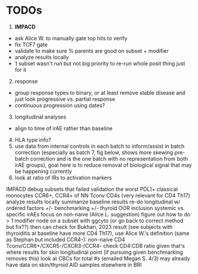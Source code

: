 # TODOs
1. **IMPACD**
 - ask Alice W. to manually gate top hits to verify
 - fix TCF7 gate
 - validate to make sure % parents are good on subset + modifier
 - analyze results locally
 - 1 subset wasn't run but not big priority to re-run whole posit thing just for it
2. response
 - group response types to binary, or at least remove stable disease and just look progressive vs. partial response
 - continuous progression using dates?
3. longitudinal analyses
 - align to time of irAE rather than baseline
4. HLA type info?
5. use data from internal controls in each batch to inform/assist in batch correction (especially as batch 7, fig below, shows more skewing pre-batch correction and is the one batch with no representation from both irAE groups), goal here is to reduce removal of biological signal that may be happening currently
6. look at ratio of IRs to activation markers

IMPACD
debug subsets that failed validation the worst
PDL1+ classical monocytes
CCR6+, CCR4+ of NN Tconv CD4s (very relevant for CD4 Th17)
analyze results locally
summarize baseline results
re-do longitudinal w/ ordered factors
+/- benchmarking
+/- thyroid OOR inclusion
systemic vs. specific irAEs
focus on non-naive (Alice L. suggestion)
figure out how to do > 1 modifier node on a subset with ggcyto (or go back to correct method but fix??)
then can check for Bukhari, 2023 result (see subjects with thyroiditis at baseline have more CD4 Th17), use Alice W.'s definition (same as Stephan but included CCR4-): non-naive CD4 Tconv/CCR6+/CXCR5-/CXCR3-/CCR4-
check CD4:CD8 ratio given that's where results for skin longitudinal point (if pursuing given benchmarking removes this)
look at CBCs for total #s (emailed Megan S. 4/3)
may already have data on skin/thyroid AID samples elsewhere in BRI